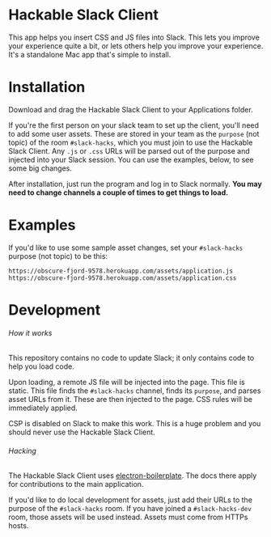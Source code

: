 Hackable Slack Client
===============================

This app helps you insert CSS and JS files into Slack. This lets you
improve your experience quite a bit, or lets others help you improve your
experience. It's a standalone Mac app that's simple to install.

Installation
============

Download <foo> and drag the Hackable Slack Client to your Applications folder.

If you're the first person on your slack team to set up the client, you'll need
to add some user assets. These are stored in your team as the `purpose` (not
topic) of the room `#slack-hacks`, which you must join to use the Hackable Slack
Client. Any `.js` or `.css` URLs will be parsed out of the purpose and injected
into your Slack session. You can use the examples, below, to see some big
changes.

After installation, just run the program and log in to Slack normally. **You may
need to change channels a couple of times to get things to load.**

Examples
========

If you'd like to use some sample asset changes, set your `#slack-hacks` purpose
(not topic) to be this:

```
https://obscure-fjord-9578.herokuapp.com/assets/application.js
https://obscure-fjord-9578.herokuapp.com/assets/application.css
```

Development
============

###### How it works

This repository contains no code to update Slack; it only contains code to
help you load code.

Upon loading, a remote JS file will be injected into the page. This file is
static. This file finds the `#slack-hacks` channel, finds its `purpose`, and
parses asset URLs from it. These are then injected to the page. CSS rules will
be immediately applied.

CSP is disabled on Slack to make this work. This is a huge problem and you
should never use the Hackable Slack Client.

###### Hacking

The Hackable Slack Client uses
[electron-boilerplate](https://github.com/szwacz/electron-boilerplate). The docs
there apply for contributions to the main application.

If you'd like to do local development for assets, just add their URLs to the
purpose of the `#slack-hacks` room. If you have joined a `#slack-hacks-dev`
room, those assets will be used instead. Assets must come from HTTPs hosts.
